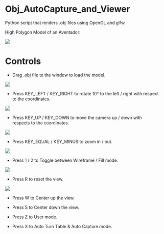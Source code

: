 # Obj_AutoCapture_and_Viewer
Python script that renders .obj files using OpenGL and glfw.

High Polygon Model of an Aventador:

![](/demos/demo.gif)

# Controls
- Drag .obj file to the window to load the model.

![](/demos/demoLoadObj.gif)

- Press KEY_LEFT / KEY_RIGHT to rotate 10° to the left / right with respect to the coordinates.

![](/demos/demoLeftandRight.gif)

- Press KEY_UP / KEY_DOWN to move the camera up / down with respects to the coordinates.

![](/demos/demoUpandDown.gif)

- Press KEY_EQUAL / KEY_MINUS to zoom in / out.

![](/demos/demoZoomInandOut.gif)

- Press 1 / 2 to Toggle between Wireframe / Fill mode.

![](/demos/demoWireframe.gif)

- Press R to reset the view.

![](/demos/demoReset.gif)

- Press W to Center up the view.

- Press S to Center down the view.

- Press Z to User mode.

- Press X to Auto Turn Table & Auto Capture mode.
